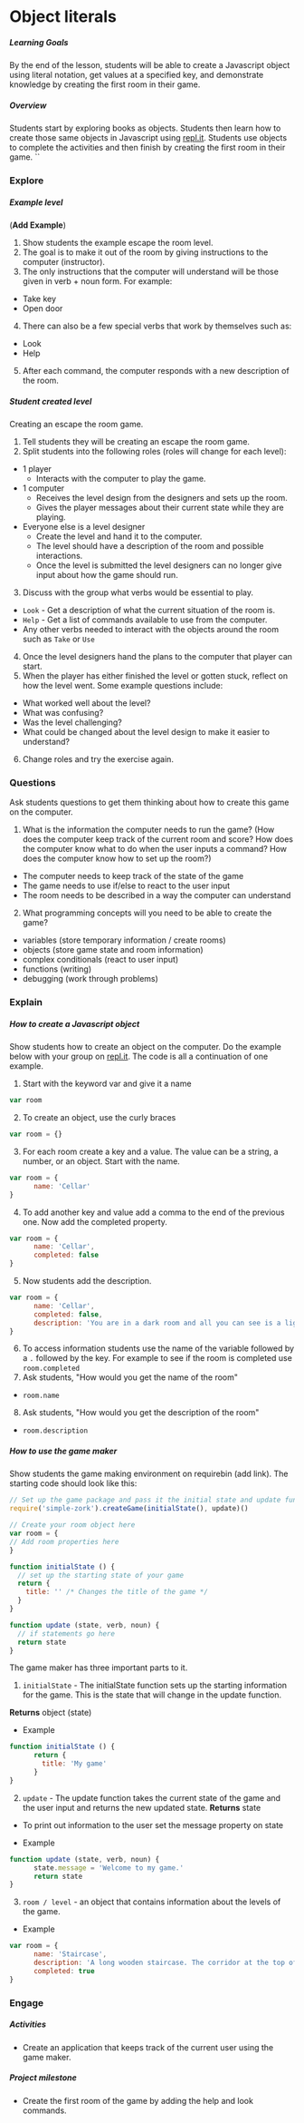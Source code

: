 # Object literals

##### Learning Goals
By the end of the lesson, students will be able to create a Javascript object using literal notation, get values at a specified key, and demonstrate knowledge by creating the first room in their game.

##### Overview
Students start by exploring books as objects. Students then learn how to create those same objects in Javascript using [repl.it](repl.it). Students use objects to complete the activities and then finish by creating the first room in their game.
``
### Explore

##### Example level
(**Add Example**)

1. Show students the example escape the room level.
2. The goal is to make it out of the room by giving instructions to the computer (instructor).
3. The only instructions that the computer will understand will be those given in verb + noun form. For example:
  - Take key
  - Open door
4. There can also be a few special verbs that work by themselves such as:
  - Look
  - Help
5. After each command, the computer responds with a new description of the room.

##### Student created level
Creating an escape the room game.

1. Tell students they will be creating an escape the room game.
2. Split students into the following roles (roles will change for each level):
  - 1 player
    - Interacts with the computer to play the game.
  - 1 computer
    - Receives the level design from the designers and sets up the room.
    - Gives the player messages about their current state while they are playing.
  - Everyone else is a level designer
    - Create the level and hand it to the computer.
    - The level should have a description of the room and possible interactions.
    - Once the level is submitted the level designers can no longer give input about how the game should run.
3. Discuss with the group what verbs would be essential to play.
  - `Look` - Get a description of what the current situation of the room is.
  - `Help` - Get a list of commands available to use from the computer.
  - Any other verbs needed to interact with the objects around the room such as `Take` or `Use`
4. Once the level designers hand the plans to the computer that player can start.
5. When the player has either finished the level or gotten stuck, reflect on how the level went. Some example questions include:
  - What worked well about the level?
  - What was confusing?
  - Was the level challenging?
  - What could be changed about the level design to make it easier to understand?
6. Change roles and try the exercise again.

### Questions
Ask students questions to get them thinking about how to create this game on the computer.

1. What is the information the computer needs to run the game? (How does the computer keep track of the current room and score? How does the computer know what to do when the user inputs a command? How does the computer know how to set up the room?)
  - The computer needs to keep track of the state of the game
  - The game needs to use if/else to react to the user input
  - The room needs to be described in a way the computer can understand
2. What programming concepts will you need to be able to create the game?
  - variables (store temporary information / create rooms)
  - objects (store game state and room information)
  - complex conditionals (react to user input)
  - functions (writing)
  - debugging (work through problems)


### Explain

##### How to create a Javascript object
Show students how to create an object on the computer. Do the example below with your group on [repl.it](repl.it). The code is all a continuation of one example.

1. Start with the keyword var and give it a name
```js
var room
```
2. To create an object, use the curly braces
```js
var room = {}
```
3. For each room create a key and a value. The value can be a string, a number, or an object. Start with the name.
```js
var room = {
      name: 'Cellar'
}
```
4. To add another key and value add a comma to the end of the previous one. Now add the completed property.
```js
var room = {
      name: 'Cellar',
      completed: false
}
```
5. Now students add the description.
```js
var room = {
      name: 'Cellar',
      completed: false,
      description: 'You are in a dark room and all you can see is a light switch on the wall next to you.'
}
```
6. To access information students use the name of the variable followed by a `.` followed by the key. For example to see if the room is completed use `room.completed`
7. Ask students, "How would you get the name of the room"
  - `room.name`
8. Ask students, "How would you get the description of the room"
  - `room.description`

##### How to use the game maker
Show students the game making environment on requirebin (add link). The starting code should look like this:
```js
// Set up the game package and pass it the initial state and update function
require('simple-zork').createGame(initialState(), update)()

// Create your room object here
var room = {
// Add room properties here
}

function initialState () {
  // set up the starting state of your game
  return {
    title: '' /* Changes the title of the game */
  }
}

function update (state, verb, noun) {
  // if statements go here
  return state
}
```

The game maker has three important parts to it.

1. `initialState` - The initialState function sets up the starting information for the game. This is the state that will change in the update function.

  **Returns** object (state)

  - Example
  ```js
  function initialState () {
        return {
          title: 'My game'
        }
  }
  ```

2. `update` - The update function takes the current state of the game and the user input and returns the new updated state.
  **Returns** state

  - To print out information to the user set the message property on state

  - Example
  ```js
  function update (state, verb, noun) {
        state.message = 'Welcome to my game.'
        return state
  }
  ```
3. `room / level` - an object that contains information about the levels of the game.

  - Example
  ```js
  var room = {
        name: 'Staircase',
        description: 'A long wooden staircase. The corridor at the top of the stairs is too dark to see from here.',
        completed: true
  }
  ```

### Engage
##### Activities
 - Create an application that keeps track of the current user using the game maker.

##### Project milestone
 - Create the first room of the game by adding the help and look commands.
